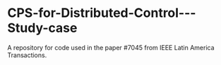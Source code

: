 # CPS-for-Distributed-Control---Study-case
A repository for code used in the paper #7045 from IEEE Latin America Transactions.
